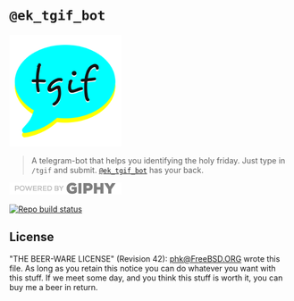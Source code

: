 # `@ek_tgif_bot`

<img
  width="200"
  src="media/tgif-logo.svg"
  alt="tgif bot logo"
/>

> A telegram-bot that helps you identifying the holy friday. Just type in `/tgif` and submit. [`@ek_tgif_bot`](https://tgif.e5l.de/) has your back.

![Powered by Giphy](./giphy.png)

[![Repo build status](https://github.com/herschel666/tgif/workflows/Build%20and%20Test%20and%20Deploy/badge.svg)](https://github.com/herschel666/tgif/actions)

## License

"THE BEER-WARE LICENSE" (Revision 42): <phk@FreeBSD.ORG> wrote this file.
As long as you retain this notice you can do whatever you want with this
stuff. If we meet some day, and you think this stuff is worth it, you
can buy me a beer in return.
